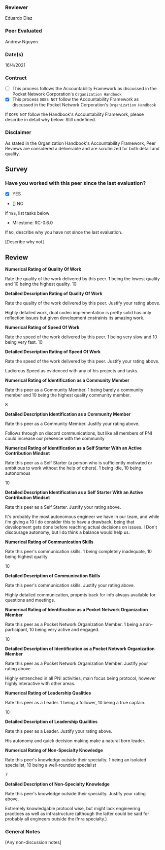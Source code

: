 ### Reviewer
Eduardo Diaz
### Peer Evaluated
Andrew Nguyen
### Date(s)
16/4/2021
### Contract
- [ ] This process follows the Accountability Framework as discussed in the Pocket Network Corporation's `Organization Handbook`
- [x] This process `DOES NOT` follow the Accountability Framework as discussed in the Pocket Network Corporation's `Organization Handbook`

If `DOES NOT` follow the Handbook's Accountability Framework, please describe in detail why below:
Still undefined.

### Disclaimer
As stated in the Organization Handbook's Accountability Framework, Peer Reviews are considered a deliverable and are scrutinized for both detail and quality.
## Survey
### Have you worked with this peer since the last evaluation?
- [x] YES
- [] NO

If `YES`, list tasks below
- Milestone: RC-0.6.0

If `NO`, describe why you have not since the last evaluation.

[Describe why not]
## Review
**Numerical Rating of Quality Of Work** 

Rate the quality of the work delivered by this peer. 1 being the lowest quality and 10 being the highest quality.
10

**Detailed Description Rating of Quality Of Work** 

Rate the quality of the work delivered by this peer. Justify your rating above.

Highly detailed work, dual codec implementation is pretty solid has only reflection issues but given development cnstraints its amazing work.

**Numerical Rating of Speed Of Work** 

Rate the speed of the work delivered by this peer. 1 being very slow and 10 being very fast.
10

**Detailed Description Rating of Speed Of Work** 

Rate the speed of the work delivered by this peer. Justify your rating above.

Ludicrous Speed as evidenced with any of his projects and tasks.

**Numerical Rating of Identification as a Community Member** 

Rate this peer as a Community Member. 1 being barely a community member and 10 being the highest quality community member.

8

**Detailed Description Identification as a Community Member** 

Rate this peer as a Community Member. Justify your rating above.

Follows through on discord communications, but like all members of PNI could increase our presence with the community

**Numerical Rating of Identification as a Self Starter With an Active Contribution Mindset** 

Rate this peer as a Self Starter (a person who is sufficiently motivated or ambitious to work without the help of others).
1 being idle, 10 being autonomous

10

**Detailed Description Identification as a Self Starter With an Active Contribution Mindset** 

Rate this peer as a Self Starter. Justify your rating above.

It's probably the most autonomous engineer we have in our team, and while i'm giving a 10 I do consider this to have a drawback, being that development gets done before reaching actual decisions on issues. I Don't discourage autonomy, but I do think a balance would help us.

**Numerical Rating of Communication Skills** 

Rate this peer's communication skills. 1 being completely inadequate, 10 being highest quality

10

**Detailed Description of Communication Skills** 

Rate this peer's communication skills. Justify your rating above.

Highly detailed communication, propmts back for info always available for questions and meetings.

**Numerical Rating of Identification as a Pocket Network Organization Member** 

Rate this peer as a Pocket Network Organization Member. 1 being a non-participant, 10 being very active and engaged.

10

**Detailed Description of Identification as a Pocket Network Organization Member** 

Rate this peer as a Pocket Network Organization Member. Justify your rating above

Highly entrenched in all PNI activities, main focus being protocol, however highly interactive with other areas.

**Numerical Rating of Leadership Qualities** 

Rate this peer as a Leader. 1 being a follower, 10 being a true captain.

10

**Detailed Description of Leadership Qualities** 

Rate this peer as a Leader. Justify your rating above.

His autonomy and quick decision making make a natural born leader.

**Numerical Rating of Non-Specialty Knowledge** 

Rate this peer's knowledge outside their specialty. 1 being an isolated specialist, 10 being a well-rounded specialist

7

**Detailed Description of Non-Specialty Knowledge** 

Rate this peer's knowledge outside their specialty. Justify your rating above.

Extremely knowledgable protocol wise, but might lack engineering practices as well as infrastructure (although the latter could be said for probably all engineers outside the ifnra specialty.)



### General Notes
[Any non-discussion notes]